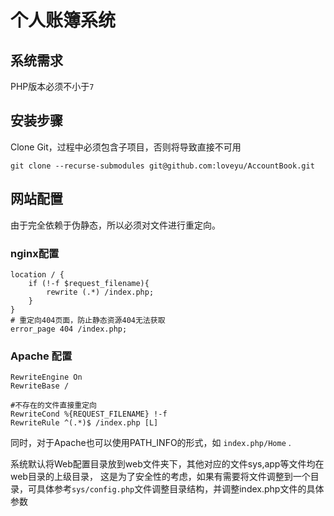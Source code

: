 # 个人账簿系统

## 系统需求
PHP版本必须不小于`7`

## 安装步骤
Clone Git，过程中必须包含子项目，否则将导致直接不可用
```
git clone --recurse-submodules git@github.com:loveyu/AccountBook.git
```

## 网站配置
由于完全依赖于伪静态，所以必须对文件进行重定向。

### nginx配置
```
location / {
	if (!-f $request_filename){
		rewrite (.*) /index.php;
	}
}
# 重定向404页面，防止静态资源404无法获取
error_page 404 /index.php;
```

### Apache 配置
```
RewriteEngine On
RewriteBase /

#不存在的文件直接重定向
RewriteCond %{REQUEST_FILENAME} !-f
RewriteRule ^(.*)$ /index.php [L]
```

同时，对于Apache也可以使用PATH_INFO的形式，如 `index.php/Home` .

系统默认将Web配置目录放到web文件夹下，其他对应的文件sys,app等文件均在web目录的上级目录，
这是为了安全性的考虑，如果有需要将文件调整到一个目录，可具体参考`sys/config.php`文件调整目录结构，并调整index.php文件的具体参数
